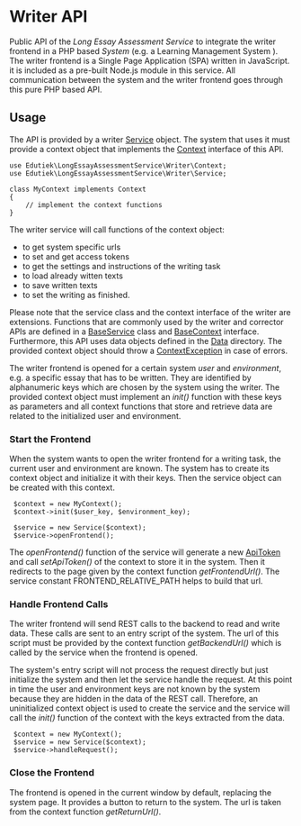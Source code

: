 # Writer API

Public API of the _Long Essay Assessment Service_ to integrate the writer frontend in a PHP based _System_ (e.g. a Learning Management System ). The writer frontend is a Single Page Application (SPA) written in JavaScript. it is included as a pre-built Node.js module in this service. All communication between the system and the writer frontend goes through this pure PHP based API.

## Usage

The API is provided by a writer [Service](Service.php) object. The system that uses it must provide a context object that implements the [Context](Context.php) interface of this API. 

````
use Edutiek\LongEssayAssessmentService\Writer\Context;
use Edutiek\LongEssayAssessmentService\Writer\Service;

class MyContext implements Context
{
    // implement the context functions
}
````

The writer service will call functions of the context object:
* to get system specific urls
* to set and get access tokens
* to get the settings and instructions of the writing task
* to load already witten texts
* to save written texts
* to set the writing as finished.

Please note that the service class and the context interface of the writer are extensions. Functions that are commonly used by the writer and corrector APIs are defined in a  [BaseService](../Base/BaseService.php) class and [BaseContext](../Base/BaseContext.php) interface. Furthermore, this API uses data objects defined in the [Data](../Data/README.md) directory.  The provided context object should throw a [ContextException](../Exceptions/ContextException.php) in case of errors.

The writer frontend is opened for a certain system _user_ and  _environment_, e.g. a specific essay that has to be written. They are identified by alphanumeric keys which are chosen by the system using the writer. The provided context object must implement an _init()_ function with these keys as parameters and all context functions that store and retrieve data are related to the initialized user and environment.

### Start the Frontend

When the system wants to open the writer frontend for a writing task, the current user and environment are known. The system has to create its context object and initialize it with their keys. Then the service object can be created with this context. 

````
 $context = new MyContext();
 $context->init($user_key, $environment_key);
 
 $service = new Service($context);
 $service->openFrontend();
````

The _openFrontend()_ function of the service will generate a new [ApiToken](../Data/ApiToken.php) and call _setApiToken()_ of the context to store it in the system. Then it redirects to the page given by the context function _getFrontendUrl()_. The service constant FRONTEND_RELATIVE_PATH helps to build that url.

### Handle Frontend Calls

The writer frontend will send REST calls to the backend to read and write data. These calls are sent to an entry script of the system. The url of this script must be provided by the context function _getBackendUrl()_ which is called by the service when the frontend is opened.

The system's entry script will not process the request directly but just initialize the system and then let the service handle the request. At this point in time the user and environment keys are not known by the system because they are hidden in the data of the REST call. Therefore, an uninitialized context object is used to create the service and the service will call the _init()_ function of the context with the keys extracted from the data.

````
 $context = new MyContext();
 $service = new Service($context);
 $service->handleRequest();
````

### Close the Frontend

The frontend is opened in the current window by default, replacing the system page. It provides a button to return to the system. The url is taken from the context function _getReturnUrl()_.